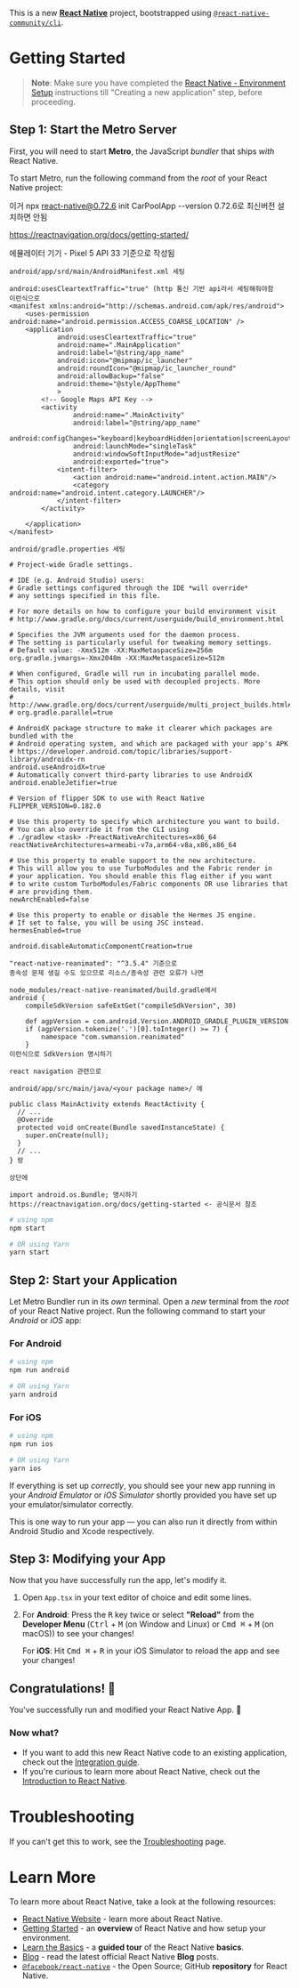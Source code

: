 This is a new [**React Native**](https://reactnative.dev) project, bootstrapped using [`@react-native-community/cli`](https://github.com/react-native-community/cli).

# Getting Started

>**Note**: Make sure you have completed the [React Native - Environment Setup](https://reactnative.dev/docs/environment-setup) instructions till "Creating a new application" step, before proceeding.

## Step 1: Start the Metro Server

First, you will need to start **Metro**, the JavaScript _bundler_ that ships _with_ React Native.

To start Metro, run the following command from the _root_ of your React Native project:

이거 npx react-native@0.72.6 init CarPoolApp --version 0.72.6로 
최신버전 설치하면 안됨 

https://reactnavigation.org/docs/getting-started/

에뮬레이터 기기 - Pixel 5 API 33 기준으로 작성됨 

```
android/app/srd/main/AndroidManifest.xml 세팅 

android:usesCleartextTraffic="true" (http 통신 기반 api라서 세팅해줘야함 
이런식으로 
<manifest xmlns:android="http://schemas.android.com/apk/res/android">
    <uses-permission android:name="android.permission.ACCESS_COARSE_LOCATION" />
    <application
            android:usesCleartextTraffic="true"
            android:name=".MainApplication"
            android:label="@string/app_name"
            android:icon="@mipmap/ic_launcher"
            android:roundIcon="@mipmap/ic_launcher_round"
            android:allowBackup="false"
            android:theme="@style/AppTheme"
            >
        <!-- Google Maps API Key -->
        <activity
                android:name=".MainActivity"
                android:label="@string/app_name"
                android:configChanges="keyboard|keyboardHidden|orientation|screenLayout|screenSize|smallestScreenSize|uiMode"
                android:launchMode="singleTask"
                android:windowSoftInputMode="adjustResize"
                android:exported="true">
            <intent-filter>
                <action android:name="android.intent.action.MAIN"/>
                <category android:name="android.intent.category.LAUNCHER"/>
            </intent-filter>
        </activity>

    </application>
</manifest>

```

````
android/gradle.properties 세팅 

# Project-wide Gradle settings.

# IDE (e.g. Android Studio) users:
# Gradle settings configured through the IDE *will override*
# any settings specified in this file.

# For more details on how to configure your build environment visit
# http://www.gradle.org/docs/current/userguide/build_environment.html

# Specifies the JVM arguments used for the daemon process.
# The setting is particularly useful for tweaking memory settings.
# Default value: -Xmx512m -XX:MaxMetaspaceSize=256m
org.gradle.jvmargs=-Xmx2048m -XX:MaxMetaspaceSize=512m

# When configured, Gradle will run in incubating parallel mode.
# This option should only be used with decoupled projects. More details, visit
# http://www.gradle.org/docs/current/userguide/multi_project_builds.html#sec:decoupled_projects
# org.gradle.parallel=true

# AndroidX package structure to make it clearer which packages are bundled with the
# Android operating system, and which are packaged with your app's APK
# https://developer.android.com/topic/libraries/support-library/androidx-rn
android.useAndroidX=true
# Automatically convert third-party libraries to use AndroidX
android.enableJetifier=true

# Version of flipper SDK to use with React Native
FLIPPER_VERSION=0.182.0

# Use this property to specify which architecture you want to build.
# You can also override it from the CLI using
# ./gradlew <task> -PreactNativeArchitectures=x86_64
reactNativeArchitectures=armeabi-v7a,arm64-v8a,x86,x86_64

# Use this property to enable support to the new architecture.
# This will allow you to use TurboModules and the Fabric render in
# your application. You should enable this flag either if you want
# to write custom TurboModules/Fabric components OR use libraries that
# are providing them.
newArchEnabled=false

# Use this property to enable or disable the Hermes JS engine.
# If set to false, you will be using JSC instead.
hermesEnabled=true

android.disableAutomaticComponentCreation=true
````

````
"react-native-reanimated": "^3.5.4" 기준으로 
종속성 문제 생길 수도 있으므로 리소스/종속성 관련 오류가 나면 

node_modules/react-native-reanimated/build.gradle에서 
android {
    compileSdkVersion safeExtGet("compileSdkVersion", 30)

    def agpVersion = com.android.Version.ANDROID_GRADLE_PLUGIN_VERSION
    if (agpVersion.tokenize('.')[0].toInteger() >= 7) {
        namespace "com.swmansion.reanimated"
    }
이런식으로 SdkVersion 명시하기 
````

```
react navigation 관련으로 

android/app/src/main/java/<your package name>/ 에 

public class MainActivity extends ReactActivity {
  // ...
  @Override
  protected void onCreate(Bundle savedInstanceState) {
    super.onCreate(null);
  }
  // ...
} 랑 

상단에 

import android.os.Bundle; 명시하기 
https://reactnavigation.org/docs/getting-started <- 공식문서 참조 
```




```bash
# using npm
npm start

# OR using Yarn
yarn start
```

## Step 2: Start your Application

Let Metro Bundler run in its _own_ terminal. Open a _new_ terminal from the _root_ of your React Native project. Run the following command to start your _Android_ or _iOS_ app:

### For Android

```bash
# using npm
npm run android

# OR using Yarn
yarn android
```

### For iOS

```bash
# using npm
npm run ios

# OR using Yarn
yarn ios
```

If everything is set up _correctly_, you should see your new app running in your _Android Emulator_ or _iOS Simulator_ shortly provided you have set up your emulator/simulator correctly.

This is one way to run your app — you can also run it directly from within Android Studio and Xcode respectively.

## Step 3: Modifying your App

Now that you have successfully run the app, let's modify it.

1. Open `App.tsx` in your text editor of choice and edit some lines.
2. For **Android**: Press the <kbd>R</kbd> key twice or select **"Reload"** from the **Developer Menu** (<kbd>Ctrl</kbd> + <kbd>M</kbd> (on Window and Linux) or <kbd>Cmd ⌘</kbd> + <kbd>M</kbd> (on macOS)) to see your changes!

   For **iOS**: Hit <kbd>Cmd ⌘</kbd> + <kbd>R</kbd> in your iOS Simulator to reload the app and see your changes!

## Congratulations! :tada:

You've successfully run and modified your React Native App. :partying_face:

### Now what?

- If you want to add this new React Native code to an existing application, check out the [Integration guide](https://reactnative.dev/docs/integration-with-existing-apps).
- If you're curious to learn more about React Native, check out the [Introduction to React Native](https://reactnative.dev/docs/getting-started).

# Troubleshooting

If you can't get this to work, see the [Troubleshooting](https://reactnative.dev/docs/troubleshooting) page.

# Learn More

To learn more about React Native, take a look at the following resources:

- [React Native Website](https://reactnative.dev) - learn more about React Native.
- [Getting Started](https://reactnative.dev/docs/environment-setup) - an **overview** of React Native and how setup your environment.
- [Learn the Basics](https://reactnative.dev/docs/getting-started) - a **guided tour** of the React Native **basics**.
- [Blog](https://reactnative.dev/blog) - read the latest official React Native **Blog** posts.
- [`@facebook/react-native`](https://github.com/facebook/react-native) - the Open Source; GitHub **repository** for React Native.
